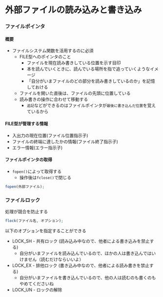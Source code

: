 # 外部ファイルの読み込みと書き込み


### ファイルポインタ

#### 概要

* ファイルシステム関数を活用するのに必須
    * FILE型へのポインタのこと
        * ファイルを現在読み書きしている位置を示す目印
        * 本を読んでいくときに、読んでいる場所を指で追っていくようなイメージ
        * 「自分がいまファイルのどの部分を読み書きしているのか」を記憶しておける
    * ファイルを開いた直後は、ファイルの先頭に位置している
    * 読み書きの操作に合わせて移動する
        * `追記`などができるのはファイルポインタが`最後に書き込んだ位置`を覚えているから
    
#### FILE型が管理する情報

* 入出力の現在位置(ファイル位置指示子)
* ファイルの終端に達したかの情報(ファイル終了指示子)
* エラー情報(エラー指示子)

#### ファイルポインタの取得

* `fopen()`によって取得する
    * 操作後は`fclose()`で閉じる

```php
fopen(外部ファイル);
```

### ファイルロック

処理が競合を防止する

```php
flock(ファイル名, オプション);
```

以下のオプションを指定することができる

* LOCK_SH - 共有ロック (読み込み中なので、他者による書き込みを禁止する)
    * 自分がいまファイルを読み込んでいるので、ほかの人は書き込んではいけません（読むだけならいいよ）
* LOCK_EX - 排他ロック (書き込み中なので、他者による読み書きを禁止する)
    * 自分がいまファイルを書き込んでいるので、他の人は読むのも書くのもやめてくださいね
* LOCK_UN - ロックの解除